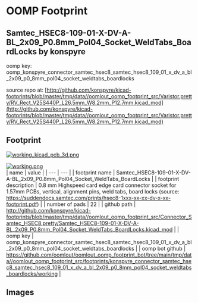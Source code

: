 # OOMP Footprint  
## Samtec_HSEC8-109-01-X-DV-A-BL_2x09_P0.8mm_Pol04_Socket_WeldTabs_BoardLocks  by konspyre  
  
oomp key: oomp_konspyre_connector_samtec_hsec8_samtec_hsec8_109_01_x_dv_a_bl_2x09_p0_8mm_pol04_socket_weldtabs_boardlocks  
  
source repo at: [http://github.com/konspyre/kicad-footprints/blob/master/tmp/data//oomlout_oomp_footprint_src/Varistor.pretty/RV_Rect_V25S440P_L26.5mm_W8.2mm_P12.7mm.kicad_mod](http://github.com/konspyre/kicad-footprints/blob/master/tmp/data//oomlout_oomp_footprint_src/Varistor.pretty/RV_Rect_V25S440P_L26.5mm_W8.2mm_P12.7mm.kicad_mod)  
## Footprint  
  
[![working_kicad_pcb_3d.png](working_kicad_pcb_3d_600.png)](working_kicad_pcb_3d.png)  
  
[![working.png](working_600.png)](working.png)  
| name | value | 
| --- | --- | 
| footprint name | Samtec_HSEC8-109-01-X-DV-A-BL_2x09_P0.8mm_Pol04_Socket_WeldTabs_BoardLocks | 
| footprint description | 0.8 mm Highspeed card edge card connector socket for 1.57mm PCBs, vertical, alignment pins, weld tabs, board locks (source: https://suddendocs.samtec.com/prints/hsec8-1xxx-xx-xx-dv-x-xx-footprint.pdf) | 
| number of pads | 22 | 
| github path | http://github.com/konspyre/kicad-footprints/blob/master/tmp/data//oomlout_oomp_footprint_src/Connector_Samtec_HSEC8.pretty/Samtec_HSEC8-109-01-X-DV-A-BL_2x09_P0.8mm_Pol04_Socket_WeldTabs_BoardLocks.kicad_mod | 
| oomp key | oomp_konspyre_connector_samtec_hsec8_samtec_hsec8_109_01_x_dv_a_bl_2x09_p0_8mm_pol04_socket_weldtabs_boardlocks | 
| oomp bot github | https://github.com/oomlout/oomlout_oomp_footprint_bot/tree/main/tmp/data//oomlout_oomp_footprint_src/footprints/konspyre_connector_samtec_hsec8_samtec_hsec8_109_01_x_dv_a_bl_2x09_p0_8mm_pol04_socket_weldtabs_boardlocks/working | 
## Images  
